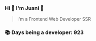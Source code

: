 ### Hi 👋 I&#39;m Juani 🦁

> I&#39;m a Frontend Web Developer SSR

### 📚 Days being a developer: 923
